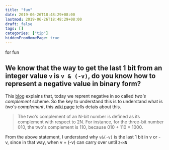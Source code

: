 ```yaml
---
title: "fun"
date: 2019-06-26T18:48:29+08:00
lastmod: 2019-06-26T18:48:29+08:00
draft: false
tags: []
categories: ["tip"]
hiddenFromHomePage: true
---
```


 for fun

## We know that the way to get the last 1 bit from an integer value `v` is `v & (-v)`, do you know how to represent a negative value in binary form?

This [blog](https://www.calvin.edu/academic/rit/webBook/chapter5/negative.htm) explains that, today we reprent negative in so called *two's complement* scheme. So the key to understand this is to understand what is *two's complement*, this [wiki page](https://en.wikipedia.org/wiki/Two%27s_complement) tells detais about this.
> The two's complement of an N-bit number is defined as its complement with respect to 2N. For instance, for the three-bit number 010, the two's complement is 110, because 010 + 110 = 1000.

From the above statement, I understand why `v&(-v)` is the last 1 bit in v or -v, since in that way, when v + (-v) can carry over until `2<<N`
